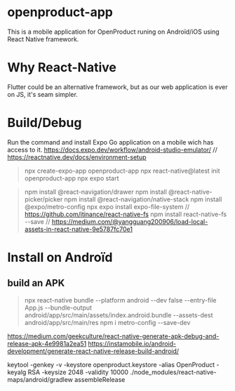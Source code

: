 # openproduct-app
This is a mobile application for OpenProduct runing on Androïd/iOS using React Native framework.

# Why React-Native
Flutter could be an alternative framework, but as our web application is ever on JS, it's seam simpler.

# Build/Debug
Run the command and install Expo Go application on a mobile wich has access to it.
https://docs.expo.dev/workflow/android-studio-emulator/
// https://reactnative.dev/docs/environment-setup

> npx create-expo-app openproduct-app
> npx react-native@latest init openproduct-app
> npx expo start

> npm install @react-navigation/drawer
> npm install @react-native-picker/picker
> npm install @react-navigation/native-stack
> npm install @expo/metro-config
> npx expo install expo-file-system
// https://github.com/itinance/react-native-fs
> npm install react-native-fs --save
// https://medium.com/@yangguang200906/load-local-assets-in-react-native-9e5787fc70e1

# Install on Androïd

## build an APK

> npx react-native bundle --platform android --dev false --entry-file App.js --bundle-output android/app/src/main/assets/index.android.bundle --assets-dest android/app/src/main/res
> npm i metro-config --save-dev

https://medium.com/geekculture/react-native-generate-apk-debug-and-release-apk-4e9981a2ea51
https://instamobile.io/android-development/generate-react-native-release-build-android/

keytool -genkey -v -keystore openproduct.keystore -alias OpenProduct -keyalg RSA -keysize 2048 -validity 10000
./node_modules/react-native-maps/android/gradlew assembleRelease

> 



